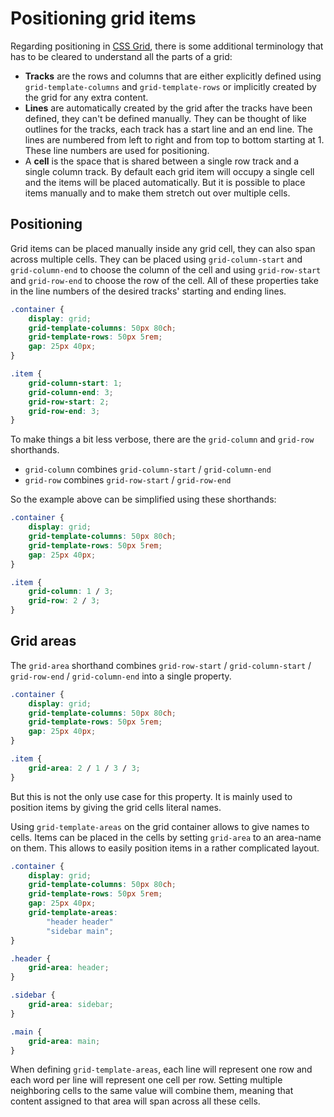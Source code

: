 # Positioning grid items

Regarding positioning in [CSS Grid](css_grid.md), there is some additional terminology that has to be cleared to understand all the parts of a grid:

- **Tracks** are the rows and columns that are either explicitly defined using `grid-template-columns` and `grid-template-rows` or implicitly created by the grid for any extra content.
- **Lines** are automatically created by the grid after the tracks have been defined, they can't be defined manually. They can be thought of like outlines for the tracks, each track has a start line and an end line. The lines are numbered from left to right and from top to bottom starting at 1. These line numbers are used for positioning.
- A **cell** is the space that is shared between a single row track and a single column track. By default each grid item will occupy a single cell and the items will be placed automatically. But it is possible to place items manually and to make them stretch out over multiple cells.

## Positioning

Grid items can be placed manually inside any grid cell, they can also span across multiple cells. They can be placed using `grid-column-start` and `grid-column-end` to choose the column of the cell and using `grid-row-start` and `grid-row-end` to choose the row of the cell. All of these properties take in the line numbers of the desired tracks' starting and ending lines.

```css
.container {
	display: grid;
	grid-template-columns: 50px 80ch;
	grid-template-rows: 50px 5rem;
	gap: 25px 40px;
}

.item {
	grid-column-start: 1;
	grid-column-end: 3;
	grid-row-start: 2;
	grid-row-end: 3;
}
```

To make things a bit less verbose, there are the `grid-column` and `grid-row` shorthands.

- `grid-column` combines `grid-column-start` / `grid-column-end`
- `grid-row` combines `grid-row-start` / `grid-row-end`

So the example above can be simplified using these shorthands:

```css
.container {
	display: grid;
	grid-template-columns: 50px 80ch;
	grid-template-rows: 50px 5rem;
	gap: 25px 40px;
}

.item {
	grid-column: 1 / 3;
	grid-row: 2 / 3;
}
```

## Grid areas

The `grid-area` shorthand combines `grid-row-start` / `grid-column-start` / `grid-row-end` / `grid-column-end` into a single property.

```css
.container {
	display: grid;
	grid-template-columns: 50px 80ch;
	grid-template-rows: 50px 5rem;
	gap: 25px 40px;
}

.item {
	grid-area: 2 / 1 / 3 / 3;
}
```

But this is not the only use case for this property. It is mainly used to position items by giving the grid cells literal names.

Using `grid-template-areas` on the grid container allows to give names to cells. Items can be placed in the cells by setting `grid-area` to an area-name on them. This allows to easily position items in a rather complicated layout.

```css
.container {
	display: grid;
	grid-template-columns: 50px 80ch;
	grid-template-rows: 50px 5rem;
	gap: 25px 40px;
	grid-template-areas:
		"header header"
		"sidebar main";
}

.header {
	grid-area: header;
}

.sidebar {
	grid-area: sidebar;
}

.main {
	grid-area: main;
}
```

When defining `grid-template-areas`, each line will represent one row and each word per line will represent one cell per row. Setting multiple neighboring cells to the same value will combine them, meaning that content assigned to that area will span across all these cells.